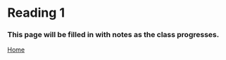 # Reading 1

### This page will be filled in with notes as the class progresses.

[Home](https://peymade.github.io/reading-notes/)